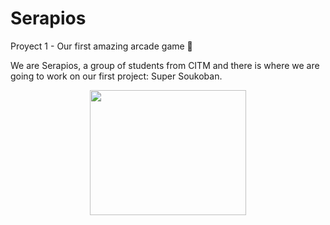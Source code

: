 # Serapios
Proyect 1 - Our first amazing arcade game 🦎

<p> We are Serapios, a group of students from CITM and there is where we are going to work on our first project: Super Soukoban.



<p align="center">
  <img width="250" height="200" src="https://encrypted-tbn0.gstatic.com/images?q=tbn:ANd9GcQ9YDPnvkDf5tANgyRskUV4Y0KmVyi_MaBtGw&usqp=CAU">
</p>
